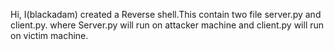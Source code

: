Hi, I(blackadam) created a Reverse shell.This contain two file server.py and client.py. where Server.py will run on attacker machine and client.py will run on victim machine. 
